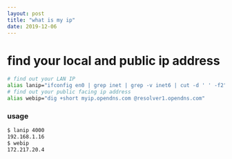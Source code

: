```yaml
---
layout: post
title: "what is my ip"
date: 2019-12-06
---
```


# find your local and public ip address
```bash
# find out your LAN IP
alias lanip="ifconfig en0 | grep inet | grep -v inet6 | cut -d ' ' -f2"
# find out your public facing ip address
alias webip="dig +short myip.opendns.com @resolver1.opendns.com"
```
### usage
```bash
$ lanip 4000
192.168.1.16
$ webip
172.217.20.4
```

